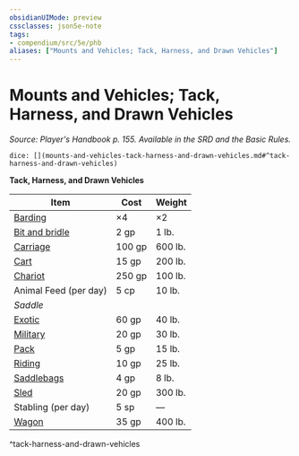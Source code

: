 ```yaml
---
obsidianUIMode: preview
cssclasses: json5e-note
tags:
- compendium/src/5e/phb
aliases: ["Mounts and Vehicles; Tack, Harness, and Drawn Vehicles"]
---
```

# Mounts and Vehicles; Tack, Harness, and Drawn Vehicles
*Source: Player's Handbook p. 155. Available in the SRD and the Basic Rules.* 

`dice: [](mounts-and-vehicles-tack-harness-and-drawn-vehicles.md#^tack-harness-and-drawn-vehicles)`

**Tack, Harness, and Drawn Vehicles**

| Item | Cost | Weight |
|------|------|--------|
| [Barding](z_compendium/items/barding.md) | ×4 | ×2 |
| [Bit and bridle](z_compendium/items/bit-and-bridle.md) | 2 gp | 1 lb. |
| [Carriage](z_compendium/items/carriage.md) | 100 gp | 600 lb. |
| [Cart](z_compendium/items/cart.md) | 15 gp | 200 lb. |
| [Chariot](z_compendium/items/chariot.md) | 250 gp | 100 lb. |
| Animal Feed (per day) | 5 cp | 10 lb. |
| *Saddle* |  |  |
| [Exotic](z_compendium/items/exotic-saddle.md) | 60 gp | 40 lb. |
| [Military](z_compendium/items/military-saddle.md) | 20 gp | 30 lb. |
| [Pack](z_compendium/items/pack-saddle.md) | 5 gp | 15 lb. |
| [Riding](z_compendium/items/riding-saddle.md) | 10 gp | 25 lb. |
| [Saddlebags](z_compendium/items/saddlebags.md) | 4 gp | 8 lb. |
| [Sled](z_compendium/items/sled.md) | 20 gp | 300 lb. |
| Stabling (per day) | 5 sp | — |
| [Wagon](z_compendium/items/wagon.md) | 35 gp | 400 lb. |
^tack-harness-and-drawn-vehicles